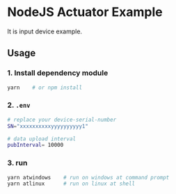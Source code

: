 # NodeJS Actuator Example

It is input device example.

## Usage

### 1. Install dependency module

```sh
yarn    # or npm install
```

### 2. `.env`

```sh
# replace your device-serial-number
SN="xxxxxxxxxxyyyyyyyyyy1" 

# data upload interval
pubInterval= 10000           
```

### 3. run

```sh
yarn atwindows    # run on windows at command prompt
yarn atlinux      # run on linux at shell
```